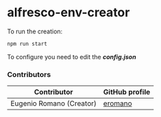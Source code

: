 # alfresco-env-creator

To run the creation:

```bash
npm run start
```

To configure you need to edit the ***config.json***

### Contributors

Contributor | GitHub profile |
--- | --- |
Eugenio Romano  (Creator) | [eromano](https://github.com/eromano) |

